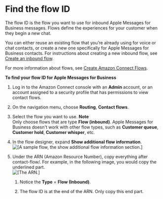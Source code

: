 # Find the flow ID<a name="find-contact-flow-id"></a>

The flow ID is the flow you want to use for inbound Apple Messages for Business messages\. Flows define the experiences for your customer when they begin a new chat\.

You can either reuse an existing flow that you’re already using for voice or chat contacts, or create a new one specifically for Apple Messages for Business contacts\. For instructions about creating a new inbound flow, see [Create an inbound flow](create-contact-flow.md#create-inbound-contact-flow)\. 

For more information about flows, see [Create Amazon Connect Flows](connect-contact-flows.md)\.

**To find your flow ID for Apple Messages for Business**

1. Log in to the Amazon Connect console with an **Admin** account, or an account assigned to a security profile that has permissions to view contact flows\.

1. On the navigation menu, choose **Routing**, **Contact flows**\.

1. Select the flow you want to use\.
**Note**  
Only choose flows that are type **Flow \(inbound\)**\. Apple Messages for Business doesn't work with other flow types, such as **Customer queue**, **Customer hold**, **Customer whisper**, etc\.

1. In the flow designer, expand **Show additional flow information**\.  
![\[A sample flow, the show additional flow information section.\]](http://docs.aws.amazon.com/connect/latest/adminguide/images/abc-find-contactflow-id.png)

1. Under the ARN \(Amazon Resource Number\), copy everything after contact\-flow/\. For example, in the following image, you would copy the underlined part\.   
![\[The ARN.\]](http://docs.aws.amazon.com/connect/latest/adminguide/images/abc-find-contactflow-id-copy.png)

   1. Notice the **Type** = **Flow \(Inbound\)**\. 

   1. The flow ID is at the end of the ARN\. Only copy this end part\.